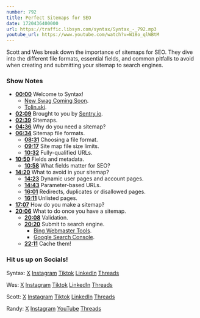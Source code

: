 ```yaml
---
number: 792
title: Perfect Sitemaps for SEO
date: 1720436400000
url: https://traffic.libsyn.com/syntax/Syntax_-_792.mp3
youtube_url: https://www.youtube.com/watch?v=W18o_qlWBtM
---
```


Scott and Wes break down the importance of sitemaps for SEO. They dive into the different file formats, essential fields, and common pitfalls to avoid when creating and submitting your sitemap to search engines.

### Show Notes

* **[00:00](#t=00:00)** Welcome to Syntax!
    * [New Swag Coming Soon](https://sentry.shop/).
    * [Tolin.ski](https://tolin.ski/).
* **[02:09](#t=02:09)** Brought to you by [Sentry.io](https://sentry.io/syntax).
* **[02:39](#t=02:39)** Sitemaps.
* **[04:36](#t=04:36)** Why do you need a sitemap?
* **[06:34](#t=06:34)** Sitemap file formats.
    * **[08:31](#t=08:31)** Choosing a file format.
    * **[09:17](#t=09:17)** Site map file size limits.
    * **[10:32](#t=10:32)** Fully-qualified URLs.
* **[10:50](#t=10:50)** Fields and metadata.
    * **[10:58](#t=10:58)** What fields matter for SEO?
* **[14:20](#t=14:20)** What to avoid in your sitemap?
    * **[14:23](#t=14:23)** Dynamic user pages and account pages.
    * **[14:43](#t=14:43)** Parameter-based URLs.
    * **[16:01](#t=16:01)** Redirects, duplicates or disallowed pages.
    * **[16:11](#t=16:11)** Unlisted pages.
* **[17:07](#t=17:07)** How do you make a sitemap?
* **[20:06](#t=20:06)** What to do once you have a sitemap.
    * **[20:08](#t=20:08)** Validation.
    * **[20:20](#t=20:20)** Submit to search engine.
        * [Bing Webmaster Tools](https://www.bing.com/webmasters/about).
        * [Google Search Console](https://search.google.com/search-console/about).
    * **[22:11](#t=22:11)** Cache them!

### Hit us up on Socials!

Syntax: [X](https://twitter.com/syntaxfm) [Instagram](https://www.instagram.com/syntax_fm/) [Tiktok](https://www.tiktok.com/@syntaxfm) [LinkedIn](https://www.linkedin.com/company/96077407/admin/feed/posts/) [Threads](https://www.threads.net/@syntax_fm)

Wes: [X](https://twitter.com/wesbos) [Instagram](https://www.instagram.com/wesbos/) [Tiktok](https://www.tiktok.com/@wesbos) [LinkedIn](https://www.linkedin.com/in/wesbos/) [Threads](https://www.threads.net/@wesbos)

Scott: [X](https://twitter.com/stolinski) [Instagram](https://www.instagram.com/stolinski/) [Tiktok](https://www.tiktok.com/@stolinski) [LinkedIn](https://www.linkedin.com/in/stolinski/) [Threads](https://www.threads.net/@stolinski)

Randy: [X](https://twitter.com/randyrektor) [Instagram](https://www.instagram.com/randyrektor/) [YouTube](https://www.youtube.com/@randyrektor) [Threads](https://www.threads.net/@randyrektor)
